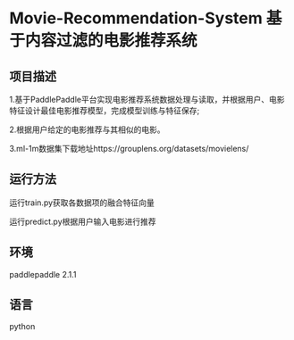 # Movie-Recommendation-System 基于内容过滤的电影推荐系统
## 项目描述
1.基于PaddlePaddle平台实现电影推荐系统数据处理与读取，并根据用户、电影特征设计最佳电影推荐模型，完成模型训练与特征保存;

2.根据用户给定的电影推荐与其相似的电影。

3.ml-1m数据集下载地址https://grouplens.org/datasets/movielens/
## 运行方法
运行train.py获取各数据项的融合特征向量

运行predict.py根据用户输入电影进行推荐
## 环境
paddlepaddle 2.1.1
## 语言
python
